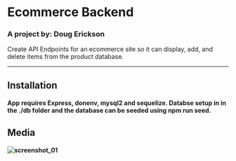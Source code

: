 # Ecommerce Backend

### A project by: Doug Erickson

Create API Endpoints for an ecommerce site so it can display, add, and delete items from the product database.

---

## Installation

#### App requires Express, donenv, mysql2 and sequelize. Databse setup in in the ./db folder and the database can be seeded using npm run seed.

## Media

#### ![screenshot_01](./screenshot.jpg)
